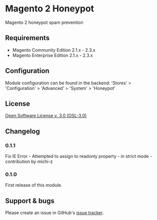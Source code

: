 # Magento 2 Honeypot 

Magento 2 honeypot spam prevention  

## Requirements
* Magento Community Edition 2.1.x - 2.3.x 
* Magento Enterprise Edition 2.1.x - 2.3.x

## Configuration
Module configuration can be found in the backend: 'Stores' > 'Configuration' > 'Advanced' > 'System' > 'Honeypot'

## License
[Open Software License v. 3.0 (OSL-3.0)](https://opensource.org/licenses/OSL-3.0)

## Changelog

### 0.1.1
Fix IE Error - Attempted to assign to readonly property - in strict mode - contribution by michi-z

### 0.1.0 
First release of this module.

## Support & bugs
Please create an issue in GitHub's [issue tracker](https://github.com/actiview/module-honeypot/issues).
